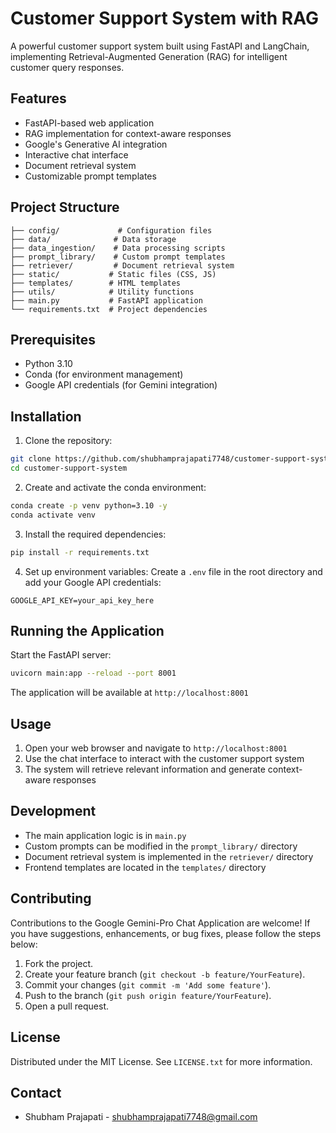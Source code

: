 # Customer Support System with RAG

A powerful customer support system built using FastAPI and LangChain, implementing Retrieval-Augmented Generation (RAG) for intelligent customer query responses.

## Features

- FastAPI-based web application
- RAG implementation for context-aware responses
- Google's Generative AI integration
- Interactive chat interface
- Document retrieval system
- Customizable prompt templates

## Project Structure

```
├── config/             # Configuration files
├── data/              # Data storage
├── data_ingestion/    # Data processing scripts
├── prompt_library/    # Custom prompt templates
├── retriever/         # Document retrieval system
├── static/           # Static files (CSS, JS)
├── templates/        # HTML templates
├── utils/            # Utility functions
├── main.py           # FastAPI application
└── requirements.txt  # Project dependencies
```

## Prerequisites

- Python 3.10
- Conda (for environment management)
- Google API credentials (for Gemini integration)

## Installation

1. Clone the repository:
```bash
git clone https://github.com/shubhamprajapati7748/customer-support-system
cd customer-support-system
```

2. Create and activate the conda environment:
```bash
conda create -p venv python=3.10 -y
conda activate venv
```

3. Install the required dependencies:
```bash
pip install -r requirements.txt
```

4. Set up environment variables:
Create a `.env` file in the root directory and add your Google API credentials:
```
GOOGLE_API_KEY=your_api_key_here
```

## Running the Application

Start the FastAPI server:
```bash
uvicorn main:app --reload --port 8001
```

The application will be available at `http://localhost:8001`

## Usage

1. Open your web browser and navigate to `http://localhost:8001`
2. Use the chat interface to interact with the customer support system
3. The system will retrieve relevant information and generate context-aware responses

## Development

- The main application logic is in `main.py`
- Custom prompts can be modified in the `prompt_library/` directory
- Document retrieval system is implemented in the `retriever/` directory
- Frontend templates are located in the `templates/` directory

## Contributing

Contributions to the Google Gemini-Pro Chat Application are welcome! If you have suggestions, enhancements, or bug fixes, please follow the steps below:

1. Fork the project.
2. Create your feature branch (`git checkout -b feature/YourFeature`).
3. Commit your changes (`git commit -m 'Add some feature'`).
4. Push to the branch (`git push origin feature/YourFeature`).
5. Open a pull request.

## License

Distributed under the MIT License. See `LICENSE.txt` for more information.

## Contact

- Shubham Prajapati - [shubhamprajapati7748@gmail.com](mailto:shubhamprajapati7748@gmail.com)
